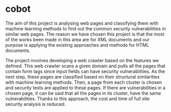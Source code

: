 # cobot
The aim of this project is analysing web pages and classifying them with machine
learning methods to find out the common security vulnerabilities in similar web pages. 
The reason we have chosen this project is that the most of the works been made in this 
area are for XML documents and our purpose is applying the existing approaches and 
methods for HTML documents.

The project involves developing a web crawler based on the features we defined. This 
web crawler scans a given domain and pulls all the pages that contain form tags since 
input fields can have security vulnerabilities. As the next step, these pages are classified 
based on their structural similarities with machine learning methods. Then, a page from 
each cluster is chosen and security tests are applied to these pages. If there are 
vulnerabilities in a chosen page, it can be said that all the pages in its cluster, have the 
same vulnerabilities. Thanks to this approach, the cost and time of full site security 
analysis is reduced.